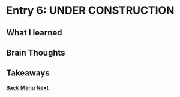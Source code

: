 # Entry 6: UNDER CONSTRUCTION



## What I learned



## Brain Thoughts



## Takeaways



[**Back**](entry05-.md) [**Menu**](../README.md) [**Next**](entry07-.md) 